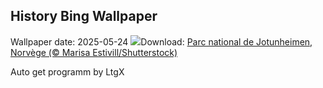 ## History Bing Wallpaper
Wallpaper date: 2025-05-24
![](https://www.bing.com/th?id=OHR.JotunheimenPark_FR-FR7711143719_UHD.jpg&w=1000)Download: [Parc national de Jotunheimen, Norvège (© Marisa Estivill/Shutterstock)](https://www.bing.com/th?id=OHR.JotunheimenPark_FR-FR7711143719_UHD.jpg)

Auto get programm by LtgX
